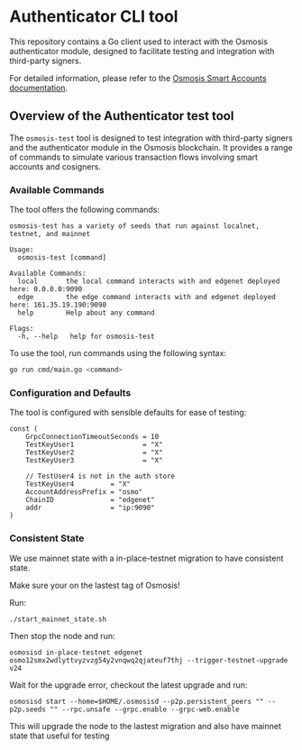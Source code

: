 # Authenticator CLI tool

This repository contains a Go client used to interact with the Osmosis authenticator module, designed to facilitate testing and integration with third-party signers.

For detailed information, please refer to the [Osmosis Smart Accounts documentation](https://github.com/osmosis-labs/osmosis/tree/feat/smart-accounts).

## Overview of the Authenticator test tool

The `osmosis-test` tool is designed to test integration with third-party signers and the authenticator module in the Osmosis blockchain. It provides a range of commands to simulate various transaction flows involving smart accounts and cosigners.

### Available Commands

The tool offers the following commands:

```
osmosis-test has a variety of seeds that run against localnet, testnet, and mainnet

Usage:
  osmosis-test [command]

Available Commands:
  local       the local command interacts with and edgenet deployed here: 0.0.0.0:9090
  edge        the edge command interacts with and edgenet deployed here: 161.35.19.190:9090
  help        Help about any command

Flags:
  -h, --help   help for osmosis-test
```

To use the tool, run commands using the following syntax:

```bash
go run cmd/main.go <command>
```

### Configuration and Defaults

The tool is configured with sensible defaults for ease of testing:
```
const (
	GrpcConnectionTimeoutSeconds = 10
	TestKeyUser1                 = "X"
	TestKeyUser2                 = "X"
	TestKeyUser3                 = "X"

	// TestUser4 is not in the auth store
	TestKeyUser4         = "X"
	AccountAddressPrefix = "osmo"
	ChainID              = "edgenet"
	addr                 = "ip:9090"
)
```

### Consistent State

We use mainnet state with a in-place-testnet migration to have consistent state.

Make sure your on the lastest tag of Osmosis!

Run:
```
./start_mainnet_state.sh
```

Then stop the node and run:
```
osmosisd in-place-testnet edgenet osmo12smx2wdlyttvyzvzg54y2vnqwq2qjateuf7thj --trigger-testnet-upgrade v24
```

Wait for the upgrade error, checkout the latest upgrade and run:
```
osmosisd start --home=$HOME/.osmosisd --p2p.persistent_peers "" --p2p.seeds "" --rpc.unsafe --grpc.enable --grpc-web.enable
```

This will upgrade the node to the lastest migration and also have mainnet state that useful for testing
